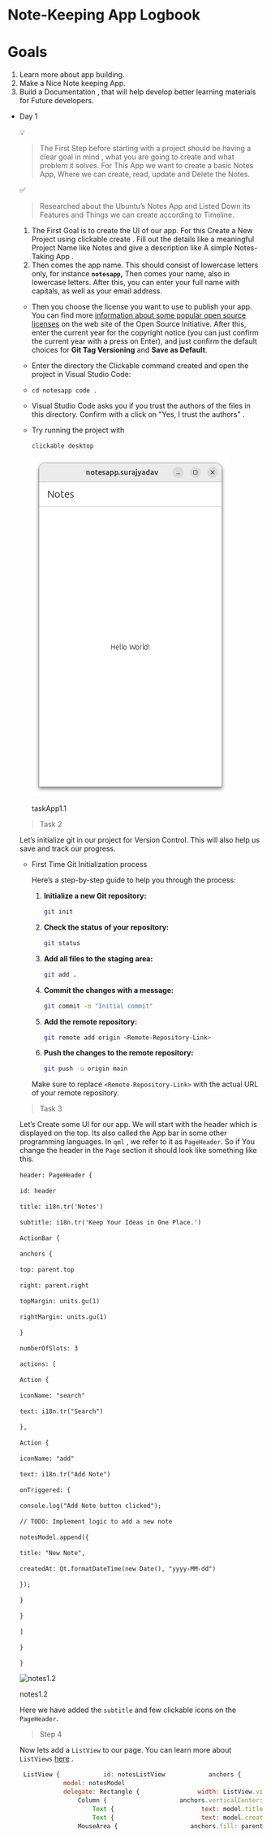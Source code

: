 # Note-Keeping App Logbook

# Goals

1. Learn more about app building.
2. Make a Nice Note keeping App.
3. Build a Documentation , that will help develop better learning materials for Future developers. 
- Day 1
    
    <aside>
    💡
    
    > The First Step before starting with a project should be having a clear goal in mind , what you are going to create and what problem it solves. For This App we want to create a basic Notes App, Where we can create, read, update and Delete the Notes.
    > 
    </aside>
    
    <aside>
    ✅
    
    > Researched about the Ubuntu’s Notes App and Listed Down its Features and Things we can create according to Timeline.
    > 
    </aside>
    
    1. The First Goal is to create the UI of our app. For this Create a New Project using clickable create . Fill out the details like a meaningful Project Name like Notes and give a description like A simple Notes-Taking App . 
    2. Then comes the app name. This should consist of lowercase letters only, for instance **`notesapp`,** Then comes your name, also in lowercase letters. After this, you can enter your full name with capitals, as well as your email address.
    - Then you choose the license you want to use to publish your app. You can find more [information about some popular open source licenses](https://opensource.org/licenses)
     on the web site of the Open Source Initiative. After this, enter the 
    current year for the copyright notice (you can just confirm the current 
    year with a press on Enter), and just confirm the default choices for **Git Tag Versioning** and **Save as Default**.
    - Enter the directory the Clickable command created and open the project in Visual Studio Code:
    - `cd notesapp
    code .`
    - Visual Studio Code asks you if you trust the authors of the files in 
    this directory. Confirm with a click on "Yes, I trust the authors" .
    - Try running the project with
        
        ```jsx
        clickable desktop 
        ```
        
        ![taskApp1.1](docs/screenshots/notes1.1.png)
        
        taskApp1.1
        
    
    > Task 2
    > 
    
    Let’s initialize git in our project for Version Control. This will also help us save and track our progress. 
    
    - First Time Git Initialization process
        
        Here’s a step-by-step guide to help you through the process:
        
        1. **Initialize a new Git repository:**
            
            ```bash
            git init
            
            ```
            
        2. **Check the status of your repository:**
            
            ```bash
            git status
            
            ```
            
        3. **Add all files to the staging area:**
            
            ```bash
            git add .
            
            ```
            
        4. **Commit the changes with a message:**
            
            ```bash
            git commit -m "Initial commit"
            
            ```
            
        5. **Add the remote repository:**
            
            ```bash
            git remote add origin <Remote-Repository-Link>
            
            ```
            
        6. **Push the changes to the remote repository:**
            
            ```bash
            git push -u origin main
            
            ```
            
        
        Make sure to replace `<Remote-Repository-Link>` with the actual URL of your remote repository.
        
    
    > Task 3
    > 
    
    Let’s Create some UI for our app. We will start with the header which is displayed on the top. Its also called the App bar in some other programming languages. In `qml` , we refer to it as `PageHeader`. So if You change the header in the `Page` section it should look like something like this. 
    
    `header: PageHeader {`
    
    `id: header`
    
    `title: i18n.tr('Notes')`
    
    `subtitle: i18n.tr('Keep Your Ideas in One Place.')`
    
    `ActionBar {`
    
    `anchors {`
    
    `top: parent.top`
    
    `right: parent.right`
    
    `topMargin: units.gu(1)`
    
    `rightMargin: units.gu(1)`
    
    `}`
    
    `numberOfSlots: 3`
    
    `actions: [`
    
    `Action {`
    
    `iconName: "search"`
    
    `text: i18n.tr("Search")`
    
    `},`
    
    `Action {`
    
    `iconName: "add"`
    
    `text: i18n.tr("Add Note")`
    
    `onTriggered: {`
    
    `console.log("Add Note button clicked");`
    
    `// TODO: Implement logic to add a new note`
    
    `notesModel.append({`
    
    `title: "New Note",`
    
    `createdAt: Qt.formatDateTime(new Date(), "yyyy-MM-dd")`
    
    `});`
    
    `}`
    
    `}`
    
    `]`
    
    `}`
    
    `}`
    
    ![notes1.2](Note-Keeping%20App%20Logbook%201e3c61545463806f9703dcb949951dd9/notes1.2.png)
    
    notes1.2
    
     Here we have added the `subtitle` and few clickable icons on the `PageHeader`. 
    
    > Step 4
    > 
    
    Now lets add a `ListView` to our page. You can learn more about `ListViews` [here](https://doc.qt.io/qt-5/qml-qtquick-listview.html#delegate-prop) .
    
    ```jsx
     ListView {            id: notesListView            anchors {                top: header.bottom                left: parent.left                right: parent.right                bottom: parent.bottom // Tip : Its Very important to define the length of the List in the ListView                topMargin: units.gu(2)                rightMargin: units.gu(2)                leftMargin: units.gu(2)            }            spacing: 10
                model: notesModel
                delegate: Rectangle {                width: ListView.view.width                height: 80                //color: "white"                //border.color: "#cccccc"                border.width: 1                radius: 8                anchors.margins: 8
                    Column {                    anchors.verticalCenter: parent.verticalCenter                    anchors.left: parent.left                    anchors.leftMargin: 16
                        Text {                        text: model.title                        font.pixelSize: 20                       // font.bold: true                        //   color: "black"                    }
                        Text {                        text: model.createdAt                        font.pixelSize: 14                        //  color: "#888888"                    }                }
                    MouseArea {                    anchors.fill: parent                    onClicked: {                        console.log("Clicked on note:", model.title);                        // TODO: Navigate to Note Detail View                    }                }            }        }
    ```
